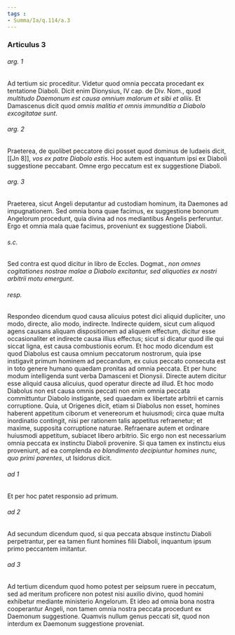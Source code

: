 ```yaml
---
tags : 
- Summa/Ia/q.114/a.3
---
```


### Articulus 3

###### arg. 1
Ad tertium sic proceditur. Videtur quod omnia peccata procedant ex tentatione Diaboli. Dicit enim Dionysius, IV cap. de Div. Nom., quod *multitudo Daemonum est causa omnium malorum et sibi et aliis*. Et Damascenus dicit quod *omnis malitia et omnis immunditia a Diabolo excogitatae sunt*.

###### arg. 2
Praeterea, de quolibet peccatore dici posset quod dominus de Iudaeis dicit, [[Jn 8]], *vos ex patre Diabolo estis*. Hoc autem est inquantum ipsi ex Diaboli suggestione peccabant. Omne ergo peccatum est ex suggestione Diaboli.

###### arg. 3
Praeterea, sicut Angeli deputantur ad custodiam hominum, ita Daemones ad impugnationem. Sed omnia bona quae facimus, ex suggestione bonorum Angelorum procedunt, quia divina ad nos mediantibus Angelis perferuntur. Ergo et omnia mala quae facimus, proveniunt ex suggestione Diaboli.

###### s.c.
Sed contra est quod dicitur in libro de Eccles. Dogmat., *non omnes cogitationes nostrae malae a Diabolo excitantur, sed aliquoties ex nostri arbitrii motu emergunt*.

###### resp.
Respondeo dicendum quod causa alicuius potest dici aliquid dupliciter, uno modo, directe, alio modo, indirecte. Indirecte quidem, sicut cum aliquod agens causans aliquam dispositionem ad aliquem effectum, dicitur esse occasionaliter et indirecte causa illius effectus; sicut si dicatur quod ille qui siccat ligna, est causa combustionis eorum. Et hoc modo dicendum est quod Diabolus est causa omnium peccatorum nostrorum, quia ipse instigavit primum hominem ad peccandum, ex cuius peccato consecuta est in toto genere humano quaedam pronitas ad omnia peccata. Et per hunc modum intelligenda sunt verba Damasceni et Dionysii. Directe autem dicitur esse aliquid causa alicuius, quod operatur directe ad illud. Et hoc modo Diabolus non est causa omnis peccati non enim omnia peccata committuntur Diabolo instigante, sed quaedam ex libertate arbitrii et carnis corruptione. Quia, ut Origenes dicit, etiam si Diabolus non esset, homines haberent appetitum ciborum et venereorum et huiusmodi; circa quae multa inordinatio contingit, nisi per rationem talis appetitus refraenetur; et maxime, supposita corruptione naturae. Refraenare autem et ordinare huiusmodi appetitum, subiacet libero arbitrio. Sic ergo non est necessarium omnia peccata ex instinctu Diaboli provenire. Si qua tamen ex instinctu eius proveniunt, ad ea complenda *eo blandimento decipiuntur homines nunc, quo primi parentes*, ut Isidorus dicit.

###### ad 1
Et per hoc patet responsio ad primum.

###### ad 2
Ad secundum dicendum quod, si qua peccata absque instinctu Diaboli perpetrantur, per ea tamen fiunt homines filii Diaboli, inquantum ipsum primo peccantem imitantur.

###### ad 3
Ad tertium dicendum quod homo potest per seipsum ruere in peccatum, sed ad meritum proficere non potest nisi auxilio divino, quod homini exhibetur mediante ministerio Angelorum. Et ideo ad omnia bona nostra cooperantur Angeli, non tamen omnia nostra peccata procedunt ex Daemonum suggestione. Quamvis nullum genus peccati sit, quod non interdum ex Daemonum suggestione proveniat.

